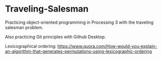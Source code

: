 # Traveling-Salesman
Practicing object-oriented programming in Processing 3 with the traveling salesman problem.

Also practicing Git principles with Github Desktop.

Lexicographical ordering: https://www.quora.com/How-would-you-explain-an-algorithm-that-generates-permutations-using-lexicographic-ordering

